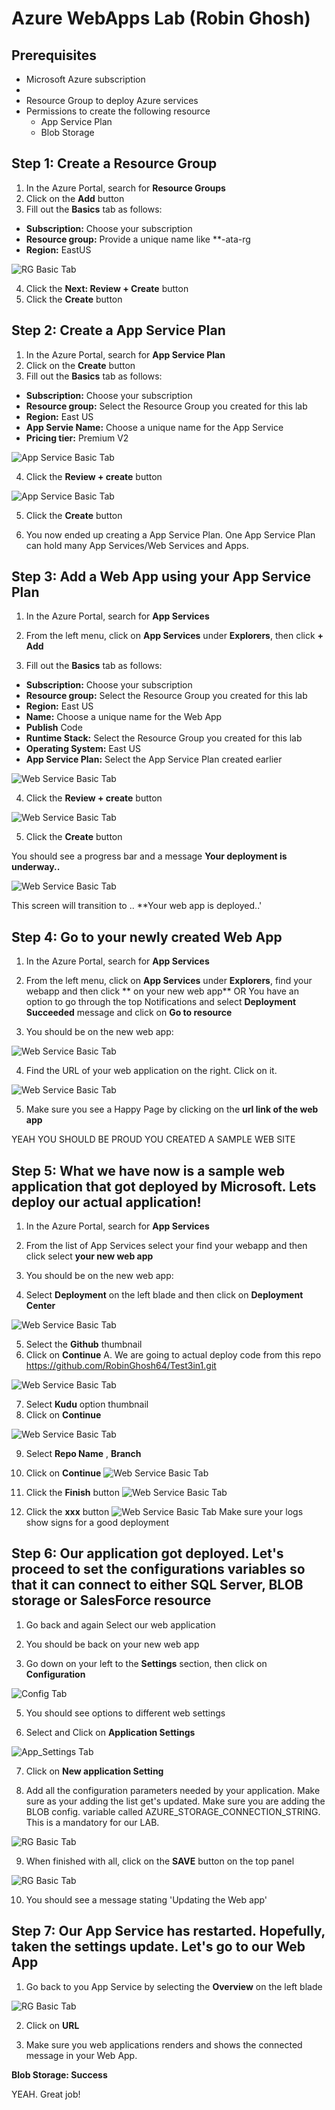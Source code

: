 # Azure WebApps Lab  (Robin Ghosh)

## Prerequisites

- Microsoft Azure subscription
- 
- Resource Group to deploy Azure services
- Permissions to create the following resource  
    - App Service Plan
    - Blob Storage


## Step 1: Create a Resource Group
1. In the Azure Portal, search for **Resource Groups**
2. Click on the **Add** button
3. Fill out the **Basics** tab as follows:
- **Subscription:** Choose your subscription
- **Resource group:** Provide a unique name like **<initial>-ata-rg
- **Region:** EastUS

![RG Basic Tab](images/rg-basics.jpg)  

4. Click the **Next: Review + Create** button
5. Click the **Create** button

## Step 2: Create a App Service Plan
1. In the Azure Portal, search for **App Service Plan**
2. Click on the **Create** button
3. Fill out the **Basics** tab as follows:
- **Subscription:** Choose your subscription
- **Resource group:** Select the Resource Group you created for this lab
- **Region:** East US
- **App Servie Name:** Choose a unique name for the App Service
- **Pricing tier:** Premium V2

![App Service Basic Tab](images/app-service-create.JPG)

4. Click the **Review + create** button

![App Service Basic Tab](images/app-service-create-final.JPG)

5. Click the **Create** button

6. You now ended up creating a App Service Plan. One App Service Plan can hold many App Services/Web Services and Apps.


## Step 3: Add a Web App using your App Service Plan
1. In the Azure Portal, search for **App Services**
2. From the left menu, click on **App Services** under **Explorers**, then click **+ Add**

3. Fill out the **Basics** tab as follows:
- **Subscription:** Choose your subscription
- **Resource group:** Select the Resource Group you created for this lab
- **Region:** East US
- **Name:** Choose a unique name for the Web App
- **Publish** Code
- **Runtime Stack:** Select the Resource Group you created for this lab
- **Operating System:** East US
- **App Service Plan:** Select the App Service Plan created earlier

![Web Service Basic Tab](images/webapp-create.JPG)

4. Click the **Review + create** button

![Web Service Basic Tab](images/webapp-create-final.JPG)

5. Click the **Create** button

You should see a progress bar and a message **Your deployment is underway..**

![Web Service Basic Tab](images/webapp-create-underway.JPG)

This screen will transition to .. **Your web app is deployed..'


## Step 4: Go to your newly created Web App
1. In the Azure Portal, search for **App Services**
2. From the left menu, click on **App Services** under **Explorers**, find your webapp and then click ** on your new web app**
   OR
   You have an option to go through the top Notifications and select **Deployment Succeeded** message and click on **Go to resource**
   
3. You should be on the new web app:

![Web Service Basic Tab](images/webapp-goto.JPG)

4. Find the  URL of your web application on the right. Click on it.


![Web Service Basic Tab](images/webapp-happy.JPG)
  
   
  5. Make sure you see a Happy Page by clicking on the **url link of the web app**



  YEAH  YOU SHOULD BE PROUD YOU CREATED A SAMPLE WEB SITE
  
  
## Step 5: What we have now is a sample web application that got deployed by Microsoft. Lets deploy our actual application!
          
           
1. In the Azure Portal, search for **App Services**
2. From the list of App Services select your find your webapp and then click select **your new web app**
 
3. You should be on the new web app:

4. Select **Deployment** on the left blade and then click on  **Deployment Center**

![Web Service Basic Tab](images/app-service-deployment-center.JPG)

5. Select the **Github** thumbnail
6. Click on **Continue** 
A. We are going to actual deploy code from this repo https://github.com/RobinGhosh64/Test3in1.git

![Web Service Basic Tab](images/app-service-deployment-center-continue.JPG)

7. Select **Kudu** option thumbnail
8. Click on **Continue**

![Web Service Basic Tab](images/app-service-deployment-center-continue-kudu.JPG)

9. Select **Repo Name** , **Branch**
10. Click on **Continue**
![Web Service Basic Tab](images/app-service-deployment-pick-your-project.JPG)

11. Click the **Finish** button
![Web Service Basic Tab](images/app-service-deployment-finish.JPG)

12. Click the **xxx** button
![Web Service Basic Tab](images/app-service-check-deployment-logs.JPG)
Make sure your logs show signs for a good deployment


## Step 6: Our application got deployed. Let's proceed to set the configurations variables so that it can connect to either SQL Server, BLOB storage or SalesForce resource

1. Go back and again Select our web application  
3. You should be back on your new web app

4. Go down on your left to the  **Settings** section, then  click on  **Configuration**

![Config Tab](images/app-service-deployment-configuration.JPG)

5. You should see options to different web settings

6. Select and Click on **Application Settings**

![App_Settings Tab](images/app-service-add-app-settings.JPG)

7. Click on **New application Setting**

8. Add all the configuration parameters needed by your application. Make sure as your adding the list get's updated.
   Make sure you are adding the BLOB config. variable called AZURE_STORAGE_CONNECTION_STRING. This is a mandatory for our LAB.
    
![RG Basic Tab](images/app-service-add-app-settings-1.JPG)

9. When finished with all, click on the **SAVE** button on the top panel

![RG Basic Tab](images/app-service-add-app-settings-end.JPG)

10. You should see a message stating 'Updating the Web app'

## Step 7: Our App Service has restarted. Hopefully, taken the settings update. Let's go to our Web App

1. Go back to you App Service by selecting the **Overview** on the left blade

![RG Basic Tab](images/app-service-overview.JPG)

2. Click on **URL**

13. Make sure you web applications renders and shows the connected message in your Web App.

**Blob Storage: Success**

   YEAH. Great job!



